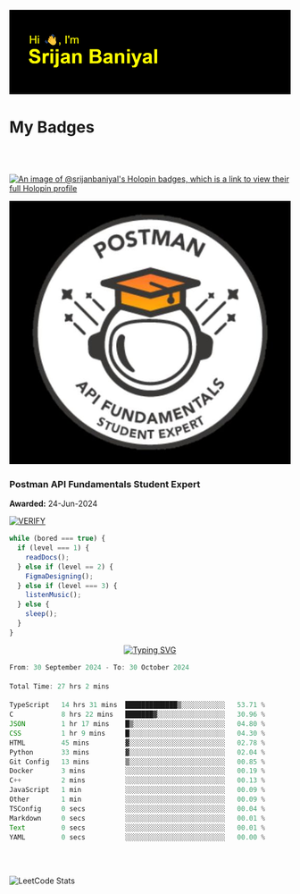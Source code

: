 ![Header](./header.png)

# My Badges

<Br />
<Br />

[![An image of @srijanbaniyal's Holopin badges, which is a link to view their full Holopin profile](https://holopin.me/srijanbaniyal)](https://holopin.io/@srijanbaniyal)

[![Postman API Fundamentals Student Expert](/Postman.jpeg)](https://api.badgr.io/public/assertions/r9BLLy0oTfKJBbkGuDI1zA)

### Postman API Fundamentals Student Expert

**Awarded:** 24-Jun-2024

[![VERIFY](https://img.shields.io/badge/VERIFY-blue)](https://badgecheck.io?url=https%3A%2F%2Fapi.badgr.io%2Fpublic%2Fassertions%2Fr9BLLy0oTfKJBbkGuDI1zA)

```javascript
while (bored === true) {
  if (level === 1) {
    readDocs();
  } else if (level == 2) {
    FigmaDesigning();
  } else if (level === 3) {
    listenMusic();
  } else {
    sleep();
  }
}
```

<p align="center">
  <a href="https://git.io/typing-svg"><img src="https://readme-typing-svg.demolab.com?font=Tilt+Prism&size=30&pause=1000&color=0FF75B&center=true&vCenter=true&width=800&height=80&lines=Time+spent+on+various+Programming+languages" alt="Typing SVG" /></a>
</p>

<!--START_SECTION:waka-->

```TypeScript
From: 30 September 2024 - To: 30 October 2024

Total Time: 27 hrs 2 mins

TypeScript   14 hrs 31 mins  █████████████▒░░░░░░░░░░░   53.71 %
C            8 hrs 22 mins   ███████▓░░░░░░░░░░░░░░░░░   30.96 %
JSON         1 hr 17 mins    █▒░░░░░░░░░░░░░░░░░░░░░░░   04.80 %
CSS          1 hr 9 mins     █░░░░░░░░░░░░░░░░░░░░░░░░   04.30 %
HTML         45 mins         ▓░░░░░░░░░░░░░░░░░░░░░░░░   02.78 %
Python       33 mins         ▓░░░░░░░░░░░░░░░░░░░░░░░░   02.04 %
Git Config   13 mins         ▒░░░░░░░░░░░░░░░░░░░░░░░░   00.85 %
Docker       3 mins          ░░░░░░░░░░░░░░░░░░░░░░░░░   00.19 %
C++          2 mins          ░░░░░░░░░░░░░░░░░░░░░░░░░   00.13 %
JavaScript   1 min           ░░░░░░░░░░░░░░░░░░░░░░░░░   00.09 %
Other        1 min           ░░░░░░░░░░░░░░░░░░░░░░░░░   00.09 %
TSConfig     0 secs          ░░░░░░░░░░░░░░░░░░░░░░░░░   00.04 %
Markdown     0 secs          ░░░░░░░░░░░░░░░░░░░░░░░░░   00.01 %
Text         0 secs          ░░░░░░░░░░░░░░░░░░░░░░░░░   00.01 %
YAML         0 secs          ░░░░░░░░░░░░░░░░░░░░░░░░░   00.00 %
```

<!--END_SECTION:waka-->

<Br />
<Br />

![LeetCode Stats](https://leetcard.jacoblin.cool/Srijan-Baniyal?theme=dark&font=Rasa&ext=contest)

